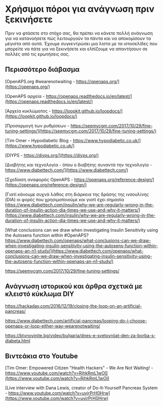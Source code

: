 # Χρήσιμοι πόροι για ανάγνωση πριν ξεκινήσετε

Πριν να φτάσετε στο στόχο σας, θα πρέπει να κάνετε πολλή ανάγνωση για να κατανοήσετε πώς λειτουργούν τα πάντα και να αποκομίσουν τα μέγιστα από αυτά. Έχουμε συγκεντρώσει μια λίστα με τα ιστοσελίδες που μπορείτε να πάτε για να ξεκινήσετε και ελπίζουμε να απαντήσουν σε πολλές από τις ερωτήσεις σας.

## Περισσότερο διάβασμα

[OpenAPS.org #wearenotwaiting - https://openaps.org/](https://openaps.org/)

[OpenAPS αρχεία - https://openaps.readthedocs.io/en/latest/](https://openaps.readthedocs.io/en/latest/)

[Αρχεία κυκλώματος - https://loopkit.github.io/loopdocs/](https://loopkit.github.io/loopdocs/)

[Προσαρμογή των ρυθμίσεων - https://seemycgm.com/2017/10/29/fine-tuning-settings/](https://seemycgm.com/2017/10/29/fine-tuning-settings/)

[Tim Omer – Hypodiabetic Blog - https://www.hypodiabetic.co.uk/](https://www.hypodiabetic.co.uk/)

[DIYPS - https://diyps.org/](https://diyps.org/)

[Διαβήτης και τεχνολογία - όπου ο διαβήτης συναντά την τεχνολογία - https://www.diabettech.com/](https://www.diabettech.com/)

[Σχεδίαση αναφοράς OpenAPS - https://openaps.org/reference-design/](https://openaps.org/reference-design/)

[Γιατί κάνουμε συχνά λάθος στη διάρκεια της δράσης της ινσουλίνης (DIA) οι φορές που χρησιμοποιούμε και γιατί έχει σημασία https://www.diabettech.com/insulin/why-we-are-regularly-wrong-in-the-duration-of-insulin-action-dia-times-we-use-and-why-it-matters/](https://www.diabettech.com/insulin/why-we-are-regularly-wrong-in-the-duration-of-insulin-action-dia-times-we-use-and-why-it-matters/)

[What conclusions can we draw when investigating Insulin Sensitivity using the Autosens function within #OpenAPS? https://www.diabettech.com/openaps/what-conclusions-can-we-draw-when-investigating-insulin-sensitivity-using-the-autosens-function-within-openaps-an-n1-study/](https://www.diabettech.com/openaps/what-conclusions-can-we-draw-when-investigating-insulin-sensitivity-using-the-autosens-function-within-openaps-an-n1-study/)

<https://seemycgm.com/2017/10/29/fine-tuning-settings/>

## Ανάγνωση ιστορικού και άρθρα σχετικά με κλειστό κύκλωμα DIY

<https://hackaday.com/2016/12/19/closing-the-loop-on-an-artificial-pancreas/>

<https://www.diabettech.com/artificial-pancreas/looping-do-i-choose-openaps-or-loop-either-way-wearenotwaiting/>

<https://btvnovinite.bg/video/bulgaria/dnes-e-svetovnijat-den-za-borba-s-diabeta.html>

## Βιντεάκια στο Youtube

[Tim Omer: Empowered Citizen "Health Hackers" - We Are Not Waiting! - https://www.youtube.com/watch?v=RjhkRmL1wOI](https://www.youtube.com/watch?v=RjhkRmL1wOI)

[Live interview with Dana Lewis, creator of Do-It-Yourself Pancreas System - https://www.youtube.com/watch?v=uvjrPrH0Hrw](https://www.youtube.com/watch?v=uvjrPrH0Hrw)